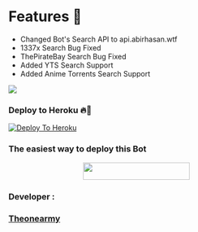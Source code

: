 
<h1> Features 🔆 </h1>

- Changed Bot's Search API to api.abirhasan.wtf
- 1337x Search Bug Fixed
- ThePirateBay Search Bug Fixed
- Added YTS Search Support
- Added Anime Torrents Search Support

<img src="https://telegra.ph/file/fef224a805dbdba314320.jpg"/></a></p>


















### Deploy to Heroku 🔥🕺 


[![Deploy To Heroku](https://www.herokucdn.com/deploy/button.svg)](https://heroku.com/deploy?template=https://github.com/Theonepremium/torrentsearchbot)

###              The easiest way to deploy this  Bot
<p align="center"><a href="https://heroku.com/deploy?template=https://github.com/Theonepremium/torrentsearchbot"> <img src="https://img.shields.io/badge/Deploy%20To%20Heroku-blueviolet?style=for-the-badge&logo=heroku" width="210" height="34.45"/></a></p>



### Developer :

### [Theonearmy](https://t.me/Theonearmy)









